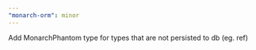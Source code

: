 ```yaml
---
"monarch-orm": minor
---
```


Add MonarchPhantom type for types that are not persisted to db (eg. ref)
